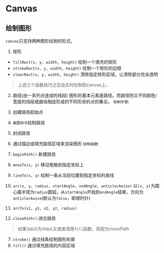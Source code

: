 # Canvas
## 绘制图形
`canvas`只支持两种图形绘制的形式。
1. 矩形
  - `fillRect(x, y, width, height)`
  绘制一个填充的矩形
  - `strokeRect(x, y, width, height)`
  绘制一个矩形的边框
  - `clearRect(x, y, width, height)`
  清除指定矩形区域，让清除部分完全透明
> 上述三个函数执行之后会实时绘制到canvas上。
2. 路径(由一系列点连成的线段)
  图形的基本元素是路径。而路径则又不同颜色/宽度的线段或曲线相连形成的不同形状的点的集合。
  `绘制步骤`:   
  1. 创建路径起始点
  2. `画图命令`绘制路径
  3. 封闭路径
  4. 通过描边或填充路径区域来渲染图形
  `绘制函数`:    
  1. `beginPath()`
  新建路径
  2. `moveTo(x, y)`
  移动笔触到指定坐标上 
  3. `lineTo(x, y)`
  绘制一条从当前位置到指定坐标的直线
  4. `arc(x, y, radius, startAngle, endAngle, anticlockwise)`
  以`(x, y)`为圆心画半径为`radius`圆弧，从`startAngle`开始到`endAngle`结束，方向为`anticlockwise`(默认为`false`，即顺时针)
  5. `arcTo(x1, y1, x2, y2, radius)`

  6. `closePath()`
  闭合路径
  > 如果`当前点`为`开始点`又或者调用`fill`函数，则视为closePath
  7. `stroke()`
  通过线条绘制图形轮廓
  8. `fill()`
  通过填充路径的内容区域